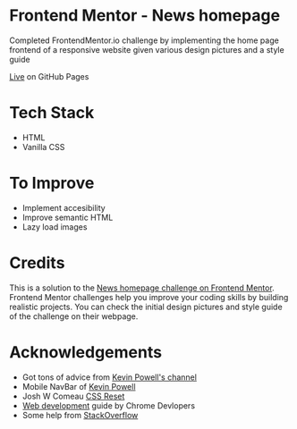 # Frontend Mentor - News homepage

Completed FrontendMentor.io challenge by implementing the home page frontend of a responsive website given various design pictures and a style guide

[Live](https://pedroalonsoms.github.io/news-homepage/) on GitHub Pages

# Tech Stack

- HTML
- Vanilla CSS

# To Improve

- Implement accesibility
- Improve semantic HTML
- Lazy load images

# Credits

This is a solution to the [News homepage challenge on Frontend Mentor](https://www.frontendmentor.io/challenges/news-homepage-H6SWTa1MFl). Frontend Mentor challenges help you improve your coding skills by building realistic projects. You can check the initial design pictures and style guide of the challenge on their webpage.

# Acknowledgements

- Got tons of advice from [Kevin Powell's channel](https://www.youtube.com/@KevinPowell)
- Mobile NavBar of [Kevin Powell](https://www.youtube.com/watch?v=HbBMp6yUXO0)
- Josh W Comeau [CSS Reset](https://www.joshwcomeau.com/css/custom-css-reset/)
- [Web development](https://web.dev/) guide by Chrome Devlopers
- Some help from [StackOverflow](https://stackoverflow.com/)
